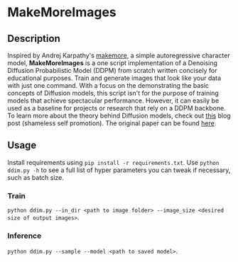 # MakeMoreImages
## Description
Inspired by Andrej Karpathy's [makemore](https://github.com/karpathy/makemore), a simple autoregressive character model, **MakeMoreImages** is a one script implementation of a Denoising Diffusion Probabilistic Model (DDPM) from scratch written concisely for educational purposes. Train and generate images that look like your data with just one command.
With a focus on the demonstrating the basic concepts of Diffusion models, this script isn't for the purpose of training models that achieve spectacular performance. However, it can easily be used as a baseline for projects or research that rely on a DDPM backbone. 
To learn more about the theory behind Diffusion models, check out [this](https://adityas03.medium.com/diffusion-models-from-ground-up-2d41de6ca0a6) blog post (shameless self promotion). The original paper can be found [here](https://arxiv.org/pdf/2006.11239.pdf).

## Usage
Install requirements using `pip install -r requirements.txt`. 
Use `python ddim.py -h` to see a full list of hyper parameters you can tweak if necessary, such as batch size.
### Train
`python ddim.py --in_dir <path to image folder> --image_size <desired size of output images>`.
### Inference
`python ddim.py --sample --model <path to saved model>`. 
